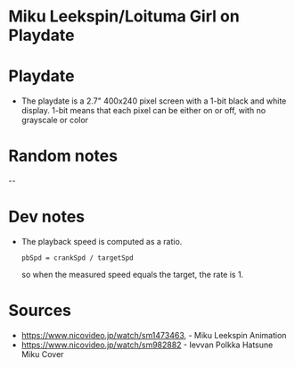 # Miku Leekspin/Loituma Girl on Playdate

# Playdate
- The playdate is a 2.7" 400x240 pixel screen with a 1-bit black and white display. 1-bit means that each pixel can be either on or off, with no grayscale or color

# Random notes

--

# Dev notes

- The playback speed is computed as a ratio.

	 ```pbSpd = crankSpd / targetSpd``` 

 	so when the measured speed equals the target, the rate is 1. 


# Sources
- https://www.nicovideo.jp/watch/sm1473463,  - Miku Leekspin Animation
- https://www.nicovideo.jp/watch/sm982882 - Ievvan Polkka Hatsune Miku Cover